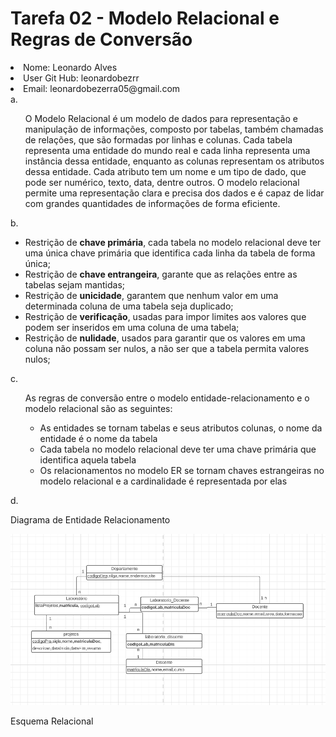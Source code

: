 <h1>Tarefa 02 - Modelo Relacional e Regras de Conversão</h1>
<li>Nome: Leonardo Alves</li>
<li>User Git Hub: leonardobezrr</li>
<li>Email: leonardobezerra05@gmail.com</li>
a. <ul>
    O Modelo Relacional é um modelo de dados para representação e manipulação de informações, composto por tabelas, também chamadas de relações, que são formadas por linhas e colunas. Cada tabela representa uma entidade do mundo real e cada linha representa uma instância dessa entidade, enquanto as colunas representam os atributos dessa entidade. Cada atributo tem um nome e um tipo de dado, que pode ser numérico, texto, data, dentre outros. O modelo relacional permite uma representação clara e precisa dos dados e é capaz de lidar com grandes quantidades de informações de forma eficiente.
</ul>
b. <ul>
    <li>Restrição de <b>chave primária</b>, cada tabela no modelo relacional deve ter uma única chave primária que identifica cada linha da tabela de forma única;</li>
    <li>Restrição de <b>chave entrangeira</b>, garante que as relações entre as tabelas sejam mantidas;</li>
    <li>Restrição de <b>unicidade</b>, garantem que nenhum valor em uma determinada coluna de uma tabela seja duplicado;</li>
    <li>Restrição de <b>verificação</b>, usadas para impor limites aos valores que podem ser inseridos em uma coluna de uma tabela;</li>
    <li>Restrição de <b>nulidade</b>, usados para garantir que os valores em uma coluna não possam ser nulos, a não ser que a tabela permita valores nulos;</li>    
</ul>
c.
<ul>
    As regras de conversão entre o modelo entidade-relacionamento e o modelo relacional são as seguintes:
    <ul>
        <li>
        As entidades se tornam tabelas e seus atributos colunas, o nome da entidade é o nome da tabela
        </li>
        <li>
            Cada tabela no modelo relacional deve ter uma chave primária que identifica aquela tabela
        </li>
        <li>
            Os relacionamentos no modelo ER se tornam chaves estrangeiras no modelo relacional e a cardinalidade é representada por elas
        </li>
    </ul>
</ul>
d.
<p>Diagrama de Entidade Relacionamento</p>
    <p>
        <img src="DiagramaEntidadeRelacionamento.png" alt="Diagrama Entidade Relacionamento">
    </p>
<p>
    Esquema Relacional
</p>
    



